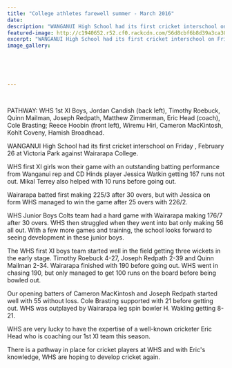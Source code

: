 ```yaml
---
title: "College athletes farewell summer - March 2016"
date: 
description: "WANGANUI High School had its first cricket interschool on Friday , February 26 at Victoria Park against Wairarapa College, article from Wanganui Chronicle on 9/3/16..."
featured-image: http://c1940652.r52.cf0.rackcdn.com/56d8cbf6b8d39a3ca3000e9d/Boys-1st-XI-Chronicle-4.3.16.jpg
excerpt: "WANGANUI High School had its first cricket interschool on Friday , February 26 at Victoria Park against Wairarapa College, article from Wanganui Chronicle on 9/3/16..."
image_gallery:
    
    
    
    
    
---
```


<p>&nbsp;</p>
<p><span><span>PATHWAY:&nbsp;</span>WHS 1st XI Boys, Jordan Candish (back left), Timothy Roebuck, Quinn Mailman, Joseph Redpath, Matthew Zimmerman, Eric Head (coach), Cole Brasting; Reece Hoobin (front left), Wiremu Hiri, Cameron MacKintosh, Kohlt Coveny, Hamish Broadhead.</span></p>
<p>WANGANUI High School had its first cricket interschool on Friday , February 26 at Victoria Park against Wairarapa College.</p>
<p>WHS first XI girls won their game with an outstanding batting performance from Wanganui rep and CD Hinds player Jessica Watkin getting 167 runs not out. Mikal Terrey also helped with 10 runs before going out.</p>
<p>Wairarapa batted first making 225/3 after 30 overs, but with Jessica on form WHS managed to win the game after 25 overs with 226/2.</p>
<p>WHS Junior Boys Colts team had a hard game with Wairarapa making 176/7 after 30 overs. WHS then struggled when they went into bat only making 56 all out. With a few more games and training, the school looks forward to seeing development in these junior boys.</p>
<p>The WHS first XI boys team started well in the field getting three wickets in the early stage. Timothy Roebuck 4-27, Joseph Redpath 2-39 and Quinn Mailman 2-34. Wairarapa finished with 190 before going out. WHS went in chasing 190, but only managed to get 100 runs on the board before being bowled out.</p>
<p>Our opening batters of Cameron MacKintosh and Joseph Redpath started well with 55 without loss. Cole Brasting supported with 21 before getting out. WHS was outplayed by Wairarapa leg spin bowler H. Wakling getting 8-21.</p>
<p>WHS are very lucky to have the expertise of a well-known cricketer Eric Head who is coaching our 1st XI team this season.</p>
<p>There is a pathway in place for cricket players at WHS and with Eric's knowledge, WHS are hoping to develop cricket again.</p>


